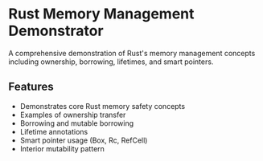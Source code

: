 # Rust Memory Management Demonstrator

A comprehensive demonstration of Rust's memory management concepts including ownership, borrowing, lifetimes, and smart pointers.

## Features

- Demonstrates core Rust memory safety concepts
- Examples of ownership transfer
- Borrowing and mutable borrowing
- Lifetime annotations
- Smart pointer usage (Box, Rc, RefCell)
- Interior mutability pattern
